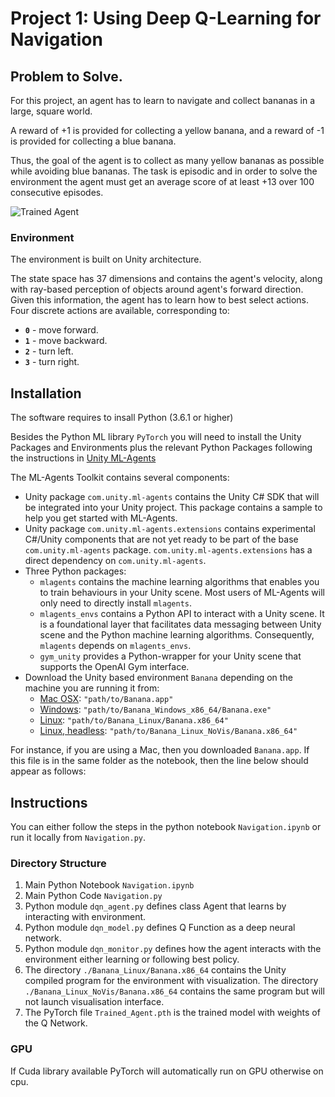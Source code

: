 [//]: # (Image References)

[image1]: https://user-images.githubusercontent.com/10624937/42135619-d90f2f28-7d12-11e8-8823-82b970a54d7e.gif "Trained Agent"

# Project 1: Using Deep Q-Learning for Navigation

## Problem to Solve.

For this project, an agent has to learn to navigate and collect bananas in a large, square world.  

A reward of +1 is provided for collecting a yellow banana, and a reward of -1 is provided for collecting a blue banana. 

Thus, the goal of the agent is to collect as many yellow bananas as possible while avoiding blue bananas.  The task is episodic and in order to solve the environment the agent must get an average score of at least +13 over 100 consecutive episodes.  

![Trained Agent][image1]

### Environment
The environment is built on Unity architecture.

The state space has 37 dimensions and contains the agent's velocity, along with ray-based perception of objects around agent's forward direction. Given this information, the agent has to learn how to best select actions. Four discrete actions are available, corresponding to:
- **`0`** - move forward.
- **`1`** - move backward.
- **`2`** - turn left.
- **`3`** - turn right.

## Installation

The software requires to insall Python (3.6.1 or higher)

Besides the Python ML library `PyTorch` you will need to install the Unity Packages and Environments plus the relevant Python Packages following the instructions in [Unity ML-Agents](https://github.com/Unity-Technologies/ml-agents/blob/master/docs/Installation.md)

The ML-Agents Toolkit contains several components:

- Unity package `com.unity.ml-agents` contains the
  Unity C# SDK that will be integrated into your Unity project.  This package contains
  a sample to help you get started with ML-Agents.
- Unity package `com.unity.ml-agents.extensions` contains experimental C#/Unity components that are not yet ready to be part
  of the base `com.unity.ml-agents` package. `com.unity.ml-agents.extensions`
  has a direct dependency on `com.unity.ml-agents`.
- Three Python packages:
    - `mlagents` contains the machine learning algorithms that
      enables you to train behaviours in your Unity scene. Most users of ML-Agents
      will only need to directly install `mlagents`.
    - `mlagents_envs` contains a Python API to interact with
      a Unity scene. It is a foundational layer that facilitates data messaging
      between Unity scene and the Python machine learning algorithms.
      Consequently, `mlagents` depends on `mlagents_envs`.
    - `gym_unity` provides a Python-wrapper for your Unity scene
      that supports the OpenAI Gym interface.
- Download the Unity based environment `Banana` depending on the machine you are running it from:
    - [Mac OSX](https://s3-us-west-1.amazonaws.com/udacity-drlnd/P1/Banana/Banana.app.zip "Mac OSX"): `"path/to/Banana.app"`
    - [Windows](https://s3-us-west-1.amazonaws.com/udacity-drlnd/P1/Banana/Banana_Windows_x86_64.zip "Windows"): `"path/to/Banana_Windows_x86_64/Banana.exe"`
    - [Linux](https://s3-us-west-1.amazonaws.com/udacity-drlnd/P1/Banana/Banana_Linux.zip "Linux"): `"path/to/Banana_Linux/Banana.x86_64"`
    - [Linux, headless](https://s3-us-west-1.amazonaws.com/udacity-drlnd/P1/Banana/Banana_Linux.zip "Linux"): `"path/to/Banana_Linux_NoVis/Banana.x86_64"` 

For instance, if you are using a Mac, then you downloaded `Banana.app`.  If this file is in the same folder as the notebook, then the line below should appear as follows:

## Instructions

You can either follow the steps in the python notebook `Navigation.ipynb` or run it locally from `Navigation.py`.

### Directory Structure

1. Main Python Notebook `Navigation.ipynb`
2. Main Python Code `Navigation.py`
3. Python module `dqn_agent.py` defines class Agent that learns by interacting with environment.
4. Python module `dqn_model.py` defines Q Function as a deep neural network. 
5. Python module `dqn_monitor.py` defines how the agent interacts with the environment either learning or following best policy. 
6. The directory `./Banana_Linux/Banana.x86_64` contains the Unity compiled program for the environment with visualization. The directory `./Banana_Linux_NoVis/Banana.x86_64` contains the same program but will not launch visualisation interface.
7. The PyTorch file `Trained_Agent.pth` is the trained model with weights of the Q Network.  


### GPU
If Cuda library available PyTorch will automatically run on GPU otherwise on cpu.

